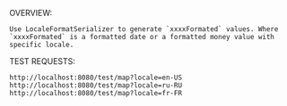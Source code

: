 OVERVIEW:

``
Use LocaleFormatSerializer to generate `xxxxFormated` values.
Where `xxxxFormated` is a formatted date or a formatted money value with specific locale.
``

TEST REQUESTS:
````
http://localhost:8080/test/map?locale=en-US
http://localhost:8080/test/map?locale=ru-RU
http://localhost:8080/test/map?locale=fr-FR
````